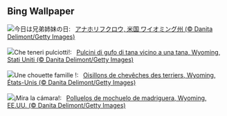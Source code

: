 ## Bing Wallpaper
![](https://www.bing.com/th?id=OHR.OwlSiblings_JA-JP4322199651_UHD.jpg&w=1000)今日は兄弟姉妹の日:&nbsp;&ensp;[アナホリフクロウ, 米国 ワイオミング州 (© Danita Delimont/Getty Images)](https://www.bing.com/th?id=OHR.OwlSiblings_JA-JP4322199651_UHD.jpg)
<br><br/>
![](https://www.bing.com/th?id=OHR.OwlSiblings_IT-IT3656877654_UHD.jpg&w=1000)Che teneri pulciotti!:&nbsp;&ensp;[Pulcini di gufo di tana vicino a una tana, Wyoming, Stati Uniti (© Danita Delimont/Getty Images)](https://www.bing.com/th?id=OHR.OwlSiblings_IT-IT3656877654_UHD.jpg)
<br><br/>
![](https://www.bing.com/th?id=OHR.OwlSiblings_FR-FR6049514538_UHD.jpg&w=1000)Une chouette famille !:&nbsp;&ensp;[Oisillons de chevêches des terriers, Wyoming, États-Unis (© Danita Delimont/Getty Images)](https://www.bing.com/th?id=OHR.OwlSiblings_FR-FR6049514538_UHD.jpg)
<br><br/>
![](https://www.bing.com/th?id=OHR.OwlSiblings_ES-ES3032029640_UHD.jpg&w=1000)¡Mira la cámara!:&nbsp;&ensp;[Polluelos de mochuelo de madriguera, Wyoming, EE.UU. (© Danita Delimont/Getty Images)](https://www.bing.com/th?id=OHR.OwlSiblings_ES-ES3032029640_UHD.jpg)
<br><br/>
